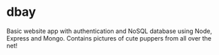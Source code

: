 # dbay
Basic website app with authentication and NoSQL database using Node, Express and Mongo. Contains pictures of cute puppers from all over the net!
